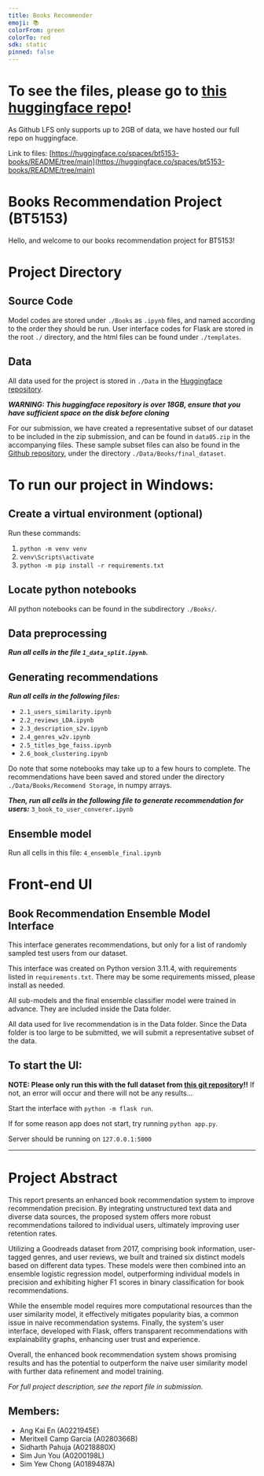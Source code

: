 ```yaml
---
title: Books Recommender
emoji: 📚
colorFrom: green
colorTo: red
sdk: static
pinned: false
---
```


# To see the files, please go to [this huggingface repo](https://huggingface.co/spaces/bt5153-books/README/tree/main)!
As Github LFS only supports up to 2GB of data, we have hosted our full repo on huggingface.

Link to files: [https://huggingface.co/spaces/bt5153-books/README/tree/main](https://huggingface.co/spaces/bt5153-books/README/tree/main)

# Books Recommendation Project (BT5153)

Hello, and welcome to our books recommendation project for BT5153!

# Project Directory

## Source Code
Model codes are stored under `./Books` as `.ipynb` files, and named according to the order they should be run. 
User interface codes for Flask are stored in the root `./` directory, and the html files can be found under `./templates`.

## Data
All data used for the project is stored in `./Data` in the [Huggingface repository](https://huggingface.co/spaces/bt5153-books/README/tree/main).

***WARNING: This huggingface repository is over 18GB, ensure that you have sufficient space on the disk before cloning***

For our submission, we have created a representative subset of our dataset to be included in the zip submission, and can be found in `data05.zip` in the accompanying files. These sample subset files can also be found in the [Github repository](https://github.com/lyncsghrk/BT5153-Books), under the directory `./Data/Books/final_dataset`.

# To run our project in Windows:

## Create a virtual environment (optional) 
Run these commands:
1. `python -m venv venv`
2. `venv\Scripts\activate`
3. `python -m pip install -r requirements.txt`

## Locate python notebooks
All python notebooks can be found in the subdirectory `./Books/`.

## Data preprocessing
***Run all cells in the file `1_data_split.ipynb`.***

## Generating recommendations
***Run all cells in the following files:***
* `2.1_users_similarity.ipynb`
* `2.2_reviews_LDA.ipynb`
* `2.3_description_s2v.ipynb`
* `2.4_genres_w2v.ipynb`
* `2.5_titles_bge_faiss.ipynb`
* `2.6_book_clustering.ipynb`

Do note that some notebooks may take up to a few hours to complete.
The recommendations have been saved and stored under the directory `./Data/Books/Recommend Storage`, in numpy arrays.

***Then, run all cells in the following file to generate recommendation for users:***
`3_book_to_user_converer.ipynb`

## Ensemble model
Run all cells in this file: `4_ensemble_final.ipynb`


# Front-end UI
## Book Recommendation Ensemble Model Interface

This interface generates recommendations, but only for a list of randomly sampled test users from our dataset.

This interface was created on Python version 3.11.4, with requirements listed in `requirements.txt`.
There may be some requirements missed, please install as needed.

All sub-models and the final ensemble classifier model were trained in advance. They are included inside the Data folder.

All data used for live recommendation is in the Data folder. Since the Data folder is too large to be submitted, we will submit a representative subset of the data.

## To start the UI:
**NOTE: Please only run this with the full dataset from [this git repository](https://huggingface.co/spaces/bt5153-books/README/tree/main)!!** If not, an error will occur and there will not be any results...

Start the interface with `python -m flask run`.

If for some reason app does not start, try running `python app.py`.

Server should be running on `127.0.0.1:5000`


----------------------------------------------------------------

# Project Abstract
This report presents an enhanced book recommendation system to improve recommendation precision. By integrating unstructured text data and diverse data sources, the proposed system offers more robust recommendations tailored to individual users, ultimately improving user retention rates.

Utilizing a Goodreads dataset from 2017, comprising book information, user-tagged genres, and user reviews, we built and trained six distinct models based on different data types. These models were then combined into an ensemble logistic regression model, outperforming individual models in precision and exhibiting higher F1 scores in binary classification for book recommendations.

While the ensemble model requires more computational resources than the user similarity model, it effectively mitigates popularity bias, a common issue in naive recommendation systems. Finally, the system's user interface, developed with Flask, offers transparent recommendations with explainability graphs, enhancing user trust and experience. 

Overall, the enhanced book recommendation system shows promising results and has the potential to outperform the naive user similarity model with further data refinement and model training.

*For full project description, see the report file in submission.*

## Members:
* Ang Kai En (A0221945E)
* Meritxell Camp Garcia (A0280366B)
* Sidharth Pahuja (A0218880X)
* Sim Jun You (A0200198L)
* Sim Yew Chong (A0189487A)
